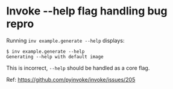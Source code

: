# Invoke --help flag handling bug repro

Running `inv example.generate --help` displays:
```
$ inv example.generate --help
Generating --help with default image
```

This is incorrect, `--help` should be handled as a core flag.

Ref: https://github.com/pyinvoke/invoke/issues/205


